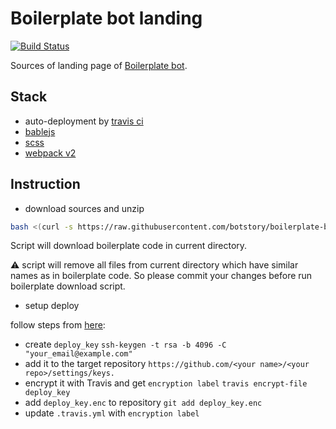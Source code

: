 # Boilerplate bot landing
[![Build Status](https://travis-ci.org/botstory/boilerplate-bot-landing.svg?branch=develop)](https://travis-ci.org/botstory/boilerplate-bot-landing)

Sources of landing page of
[Boilerplate bot](https://github.com/botstory/boilerplate-bot).

## Stack

- auto-deployment by
[travis ci](https://gist.github.com/domenic/ec8b0fc8ab45f39403dd)
- [bablejs](https://babeljs.io/)
- [scss](http://sass-lang.com/)
- [webpack v2](https://webpack.github.io/)

## Instruction

- download sources and unzip

```bash
bash <(curl -s https://raw.githubusercontent.com/botstory/boilerplate-bot-landing/develop/scripts/download-sources.sh)
```

Script will download boilerplate code in current directory.

:warning: script will remove all files from current directory which have
similar names as in boilerplate code. So please commit your changes 
before run boilerplate download script.

- setup deploy

follow steps from [here](https://gist.github.com/domenic/ec8b0fc8ab45f39403dd#get-encrypted-credentials):
   - create `deploy_key`
     `ssh-keygen -t rsa -b 4096 -C "your_email@example.com"`
   - add it to the target repository
     `https://github.com/<your name>/<your repo>/settings/keys.`
   - encrypt it with Travis and get `encryption label`
     `travis encrypt-file deploy_key`
   - add `deploy_key.enc` to repository
     `git add deploy_key.enc`
   - update `.travis.yml` with `encryption label`
